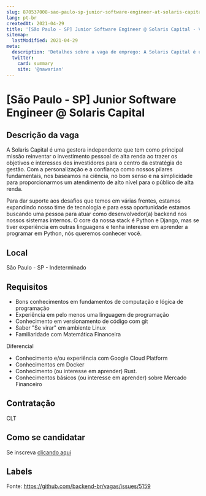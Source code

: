 ```yaml
---
slug: 870537008-sao-paulo-sp-junior-software-engineer-at-solaris-capital
lang: pt-br
createdAt: 2021-04-29
title: '[São Paulo - SP] Junior Software Engineer @ Solaris Capital - Vaga de Emprego'
sitemap:
  lastModified: 2021-04-29
meta:
  description: 'Detalhes sobre a vaga de emprego: A Solaris Capital é uma gestora independente que tem como principal missão reinventar o investimento pessoal de alta renda ao trazer os objetivos e interesses dos investidores para o centro da estratégia de gestão. Com a personalização e a confiança como nossos pilares fundamentais, nos baseamos na ciência, no bom senso e na simplicidade para proporcionarmos um atendimento de alto nível para o público de alta renda.  Para dar suporte aos desafios que temos em várias frentes, estamos expandindo nosso time de tecnologia e para essa oportunidade estamos buscando uma pessoa para atuar como desenvolvedor(a) backend nos nossos sistemas internos. O core da nossa stack é Python e Django, mas se tiver experiência em outras linguagens e tenha interesse em aprender a programar em Python, nós queremos conhecer você.'
  twitter:
    card: summary
    site: '@nawarian'
---
```


# [São Paulo - SP] Junior Software Engineer @ Solaris Capital

## Descrição da vaga

A Solaris Capital é uma gestora independente que tem como principal missão reinventar o investimento pessoal de alta renda ao trazer os objetivos e interesses dos investidores para o centro da estratégia de gestão. Com a personalização e a confiança como nossos pilares fundamentais, nos baseamos na ciência, no bom senso e na simplicidade para proporcionarmos um atendimento de alto nível para o público de alta renda. 

Para dar suporte aos desafios que temos em várias frentes, estamos expandindo nosso time de tecnologia e para essa oportunidade estamos buscando uma pessoa para atuar como desenvolvedor(a) backend nos nossos sistemas internos. O core da nossa stack é Python e Django, mas se tiver experiência em outras linguagens e tenha interesse em aprender a programar em Python, nós queremos conhecer você.

## Local

São Paulo - SP - Indeterminado

## Requisitos

- Bons conhecimentos em fundamentos de computação e lógica de programação
- Experiência em pelo menos uma linguagem de programação
- Conhecimento em versionamento de código com git
- Saber "Se virar" em ambiente Linux
- Familiaridade com Matemática Financeira

Diferencial
- Conhecimento e/ou experiência com Google Cloud Platform
- Conhecimentos em Docker
- Conhecimento (ou interesse em aprender) Rust.
- Conhecimentos básicos (ou interesse em aprender) sobre Mercado Financeiro

## Contratação

CLT

## Como se candidatar

Se inscreva [clicando aqui](https://www.pyjobs.com.br/job/2503)

## Labels



Fonte: https://github.com/backend-br/vagas/issues/5159